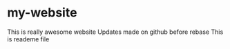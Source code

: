 # my-website
This is really awesome website
Updates made on github before rebase
This is reademe file 
